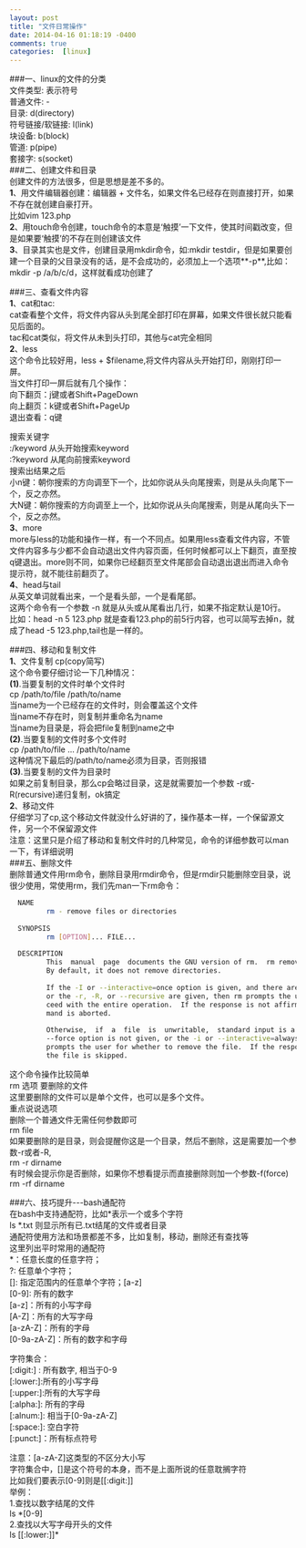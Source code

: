 ```yaml
---  
layout: post  
title: "文件日常操作"  
date: 2014-04-16 01:18:19 -0400  
comments: true  
categories:  [linux] 
---  
```

###一、linux的文件的分类  
文件类型:  表示符号  
普通文件:              -  
目录:                  d(directory)  
符号链接/软链接:       l(link)  
块设备:                b(block)  
管道:                  p(pipe)  
套接字:                s(socket)  
###二、创建文件和目录  
创建文件的方法很多，但是思想是差不多的。  
**1**、用文件编辑器创建：编辑器 + 文件名，如果文件名已经存在则直接打开，如果不存在就创建自豪打开。  
比如vim 123.php  
**2**、用touch命令创建，touch命令的本意是‘触摸’一下文件，使其时间戳改变，但是如果要‘触摸’的不存在则创建该文件  
**3**、目录其实也是文件，创建目录用mkdir命令，如:mkdir testdir，但是如果要创建一个目录的父目录没有的话，是不会成功的，必须加上一个选项**-p**,比如：mkdir -p /a/b/c/d，这样就看成功创建了
<!--more-->
###三、查看文件内容  
**1**、cat和tac:  
cat查看整个文件，将文件内容从头到尾全部打印在屏幕，如果文件很长就只能看见后面的。  
tac和cat类似，将文件从未到头打印，其他与cat完全相同  
**2**、less  
这个命令比较好用，less + $filename,将文件内容从头开始打印，刚刚打印一屏。  
当文件打印一屏后就有几个操作：  
向下翻页：j键或者Shift+PageDown  
向上翻页：k键或者Shift+PageUp  
退出查看：q键  
  
搜索关键字  
   :/keyword 从头开始搜索keyword  
   :?keyword 从尾向前搜索keyword  
   搜索出结果之后  
   小n键：朝你搜索的方向调至下一个，比如你说从头向尾搜索，则是从头向尾下一个，反之亦然。  
   大N键：朝你搜索的方向调至上一个，比如你说从头向尾搜索，则是从尾向头下一个，反之亦然。  
**3**、more  
 more与less的功能和操作一样，有一个不同点。如果用less查看文件内容，不管文件内容多与少都不会自动退出文件内容页面，任何时候都可以上下翻页，直至按q键退出。more则不同，如果你已经翻页至文件尾部会自动退出退出而进入命令提示符，就不能往前翻页了。  
**4**、head与tail  
  从英文单词就看出来，一个是看头部，一个是看尾部。  
  这两个命令有一个参数 -n 就是从头或从尾看出几行，如果不指定默认是10行。  
  比如：head -n 5 123.php 就是查看123.php的前5行内容，也可以简写去掉n，就成了head -5 123.php,tail也是一样的。  
  
###四、移动和复制文件  
**1**、文件复制 cp(copy简写)  
这个命令要仔细讨论一下几种情况：  
 **(1)**.当要复制的文件时单个文件时  
   cp /path/to/file /path/to/name  
   当name为一个已经存在的文件时，则会覆盖这个文件  
   当name不存在时，则复制并重命名为name  
   当name为目录是，将会把file复制到name之中  
 **(2)**.当要复制的文件时多个文件时  
   cp /path/to/file ... /path/to/name  
   这种情况下最后的/path/to/name必须为目录，否则报错  
 **(3)**.当要复制的文件为目录时  
   如果之前复制目录，那么cp会略过目录，这是就需要加一个参数 -r或-R(recursive)递归复制，ok搞定  
**2**、移动文件  
  仔细学习了cp,这个移动文件就没什么好讲的了，操作基本一样，一个保留源文件，另一个不保留源文件  
  注意：这里只是介绍了移动和复制文件时的几种常见，命令的详细参数可以man一下，有详细说明  
###五、删除文件  
删除普通文件用rm命令，删除目录用rmdir命令，但是rmdir只能删除空目录，说很少使用，常使用rm，我们先man一下rm命令：  
```bash
  NAME  
         rm - remove files or directories  
  
  SYNOPSIS  
         rm [OPTION]... FILE...  
  
  DESCRIPTION  
         This  manual  page  documents the GNU version of rm.  rm removes each specified file.  
         By default, it does not remove directories.  
  
         If the -I or --interactive=once option is given, and there are more than three  files  
         or the -r, -R, or --recursive are given, then rm prompts the user for whether to pro-  
         ceed with the entire operation.  If the response is not affirmative, the entire  com-  
         mand is aborted.  
  
         Otherwise,  if  a  file  is  unwritable,  standard input is a terminal, and the -f or  
         --force option is not given, or the -i or --interactive=always option  is  given,  rm  
         prompts the user for whether to remove the file.  If the response is not affirmative,  
         the file is skipped.  
```
这个命令操作比较简单  
rm 选项 要删除的文件  
这里要删除的文件可以是单个文件，也可以是多个文件。  
重点说说选项  
删除一个普通文件无需任何参数即可  
rm file  
如果要删除的是目录，则会提醒你这是一个目录，然后不删除，这是需要加一个参数-r或者-R,  
rm -r dirname  
有时候会提示你是否删除，如果你不想看提示而直接删除则加一个参数-f(force)  
rm -rf dirname  
  
###六、技巧提升---bash通配符  
在bash中支持通配符，比如\*表示一个或多个字符  
ls \*.txt 则显示所有已.txt结尾的文件或者目录  
通配符使用方法和场景都差不多，比如复制，移动，删除还有查找等  
这里列出平时常用的通配符  
\*：任意长度的任意字符；  
?: 任意单个字符；  
\[]: 指定范围内的任意单个字符；[a-z]  
\[0-9]: 所有的数字  
 [a-z]：所有的小写字母  
 [A-Z]：所有的大写字母  
 [a-zA-Z]：所有的字母  
 [0-9a-zA-Z]：所有的数字和字母  
  
字符集合：  
 \[:digit:] : 所有数字, 相当于0-9  
 \[:lower:]:所有的小写字母  
 \[:upper:]:所有的大写字母  
 \[:alpha:]: 所有的字母  
 \[:alnum:]: 相当于[0-9a-zA-Z]  
 \[:space:]: 空白字符  
 \[:punct:]：所有标点符号  
  
注意：[a-zA-Z]这类型的不区分大小写  
 字符集合中，[]是这个符号的本身，而不是上面所说的任意耽搁字符  
 比如我们要表示[0-9]则是[[:digit:]]  
举例：  
1.查找以数字结尾的文件  
ls \*[0-9]  
2.查找以大写字母开头的文件  
ls [[:lower:]]\*  
